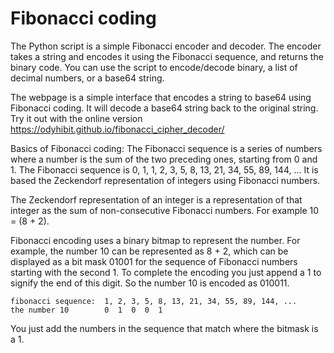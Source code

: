 # Fibonacci coding 

The Python script is a simple Fibonacci encoder and decoder. The encoder takes a string and encodes it using the Fibonacci sequence, and returns the binary code.
You can use the script to encode/decode binary, a list of decimal numbers, or a base64 string.

The webpage is a simple interface that encodes a string to base64 using Fibonacci coding.
It will decode a base64 string back to the original string.
Try it out with the online version https://odyhibit.github.io/fibonacci_cipher_decoder/

Basics of Fibonacci coding:
The Fibonacci sequence is a series of numbers where a number is the sum of the two preceding ones, starting from 0 and 1. 
The Fibonacci sequence is 0, 1, 1, 2, 3, 5, 8, 13, 21, 34, 55, 89, 144, ...
It is based the Zeckendorf representation of integers using Fibonacci numbers.

The Zeckendorf representation of an integer is a representation of that integer as the sum of non-consecutive Fibonacci numbers. For example 10 = (8 + 2).

Fibonacci encoding uses a binary bitmap to represent the number.
For example, the number 10 can be represented as 8 + 2, which can be displayed as a bit mask 01001 for the sequence of Fibonacci numbers starting with the second 1. To complete the encoding you just append a 1 to signify the end of this digit.
So the number 10 is encoded as 010011.

```plaintext
fibonacci sequence:  1, 2, 3, 5, 8, 13, 21, 34, 55, 89, 144, ...
the number 10        0  1  0  0  1  
```
You just add the numbers in the sequence that match where the bitmask is a 1.

